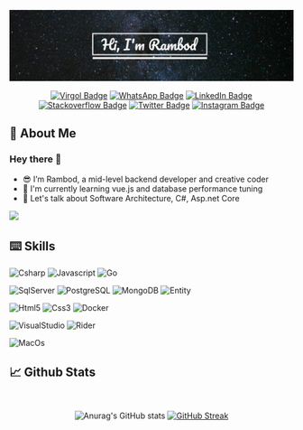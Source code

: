 [![Hi, I'm Duart Breedt](./Bohemian.jpeg)](#)

<span align="center">
  
  <a href="#" /></a>
   [![Virgol Badge](https://img.shields.io/badge/Blogger-FF5722?style=for-the-badge&logo=blogger&logoColor=white)](https://virgool.io/@rambodsm)
    [![WhatsApp Badge](https://img.shields.io/badge/WhatsApp-25D366?style=for-the-badge&logo=whatsapp&logoColor=white)](https://wa.link/17erev)
  [![LinkedIn Badge](https://img.shields.io/badge/LinkedIn-0077B5?style=for-the-badge&logo=linkedin&logoColor=white)](https://www.linkedin.com/in/rambod-savaheli-moghadam-760274189)
  [![Stackoverflow Badge](https://img.shields.io/badge/Stack_Overflow-FE7A16?style=for-the-badge&logo=stack-overflow&logoColor=white)](https://stackoverflow.com/users)
  [![Twitter Badge](https://img.shields.io/badge/Twitter-1DA1F2?style=for-the-badge&logo=twitter&logoColor=white)](https://twitter.com/rambodsm)
  [![Instagram Badge](https://img.shields.io/badge/Instagram-E4405F?style=for-the-badge&logo=instagram&logoColor=white)](https://www.instagram.com/rambodsm/)
  
  
</span>

<h2>👤 About Me</h2>
<span>
<h3>Hey there 👋</h3>

<ul>
    <li> 😎 I’m Rambod, a mid-level backend developer and creative coder</li>
    <li> 🌱 I'm currently learning vue.js and database performance tuning</li>
    <li> 💬 Let's talk about Software Architecture, C#, Asp.net Core</li>
</ul>
<img src="https://visitor-badge.glitch.me/badge?page_id=rambodsm.rambodsm">
</span>

<h2>⌨️ Skills</h2>
<span align="left">

  <a href="#" /></a>	
  
  ![Csharp](https://img.shields.io/badge/Csharp-Language-informational?style=flat-square&logo=csharp&logoColor=blueviolet&color=blueviolet)
  ![Javascript](https://img.shields.io/badge/Javascript-Language-informational?style=flat-square&logo=javascript&color=ffd300)
  ![Go](https://img.shields.io/badge/Go-Language-informational?style=flat-square&logo=go&color=00ADD8)
  
  ![SqlServer](https://img.shields.io/badge/SQLServer-Database-informational?style=flat-square&logo=microsoft-sql-server&logoColor=CC2927&color=CC2927)
  ![PostgreSQL](https://img.shields.io/badge/PostgreSQL-Database-informational?style=flat-square&logo=postgresql&color=316192)
  ![MongoDB](https://img.shields.io/badge/MongoDB-Database-informational?style=flat-square&logo=mongodb&color=4EA94B)
  ![Entity](https://img.shields.io/badge/Entity-Framework-informational?style=flat-square&logo=dotnet&color=blueviolet&logoColor=5C2D91)
 
  ![Html5](https://img.shields.io/badge/Html5-Structure-informational?style=flat-square&logo=html5&color=444logoColor=444)
  ![Css3](https://img.shields.io/badge/CSS3-Style-informational?style=flat-square&logo=css3&color=1572B6&logoColor=1572B6)
  ![Docker](https://img.shields.io/badge/Docker-Containers-informational?style=flat-square&logo=docker&color=00b2ff)
  
  ![VisualStudio](https://img.shields.io/badge/Visual_studio-Ide-informational?style=flat-square&logo=visual-studio-code&color=5C2D91&logoColor=5C2D91)
  ![Rider](https://img.shields.io/badge/Rider-Ide-informational?style=flat-square&logo=rider&color=444&logoColor=ccdbfd)
  
  ![MacOs](https://img.shields.io/badge/Mac-Os-informational?style=flat-square&logo=apple&color=black)
  
</span>

<h2>📈 Github Stats</h2>
</br>
<span align="center">

![Anurag's GitHub stats](https://github-readme-stats.vercel.app/api?username=rambodsm&show_icons=true&theme=tokyonight)
[![GitHub Streak](https://streak-stats.demolab.com/?user=rambodsm&theme=tokyonight)](https://git.io/streak-stats)
</span>

</br>


